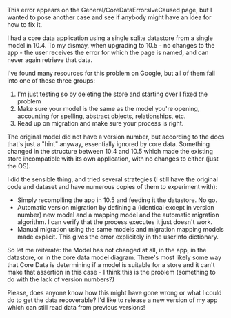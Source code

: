 This error appears on the General/CoreDataErrorsIveCaused page, but I wanted to pose another case and see if anybody might have an idea for how to fix it.

I had a core data application using a single sqlite datastore from a single model in 10.4.  To my dismay, when upgrading to 10.5 - no changes to the app - the user receives the error for which the page is named, and can never again retrieve that data.

I've found many resources for this problem on Google, but all of them fall into one of these three groups:
1) I'm just testing so by deleting the store and starting over I fixed the problem
2) Make sure your model is the same as the model you're opening, accounting for spelling, abstract objects, relationships, etc.
3) Read up on migration and make sure your process is right.

The original model did not have a version number, but according to the docs that's just a "hint" anyway, essentially ignored by core data.  Something changed in the structure between 10.4 and 10.5 which made the existing store incompatible with its own application, with no changes to either (just the OS).

I did the sensible thing, and tried several strategies (I still have the original code and dataset and have numerous copies of them to experiment with):
- Simply recompiling the app in 10.5 and feeding it the datastore.  No go.
- Automatic version migration by defining a (identical except in version number) new model and a mapping model and the automatic migration algorithm.  I can verify that the process executes it just doesn't work.
- Manual migration using the same models and migration mapping models made explicit.  This gives the error explicitely in the userInfo dictionary.

So let me reiterate: the Model has not changed at all, in the app, in the datastore, or in the core data model diagram.  There's most likely some way that Core Data is determining if a model is suitable for a store and it can't make that assertion in this case - I think this is the problem (something to do with the lack of version numbers?)

Please, does anyone know how this might have gone wrong or what I could do to get the data recoverable?  I'd like to release a new version of my app which can still read data from previous versions!